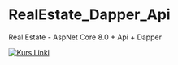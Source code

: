 # RealEstate_Dapper_Api
Real Estate - AspNet Core 8.0 + Api + Dapper

[![Kurs Linki](https://img.shields.io/badge/Kurs%20Linki%20-izlemek%20için%20tıklayın-purple)](https://www.youtube.com/playlist?list=PLKnjBHu2xXNOjCyAbyXvUa8gTMfQw4Ldk)
